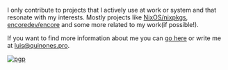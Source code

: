I only contribute to projects that I actively use at work or system and that resonate with my interests. Mostly
projects like [NixOS/nixpkgs](https://github.com/NixOS/nixpkgs), [encoredev/encore](https://github.com/encoredev/encore)
and some more related to my work(if possible!).

If you want to find more information about me you can [go here](https://quinones.pro) or write me at [luis@quinones.pro](mailto:luis@quinones.pro).

[![pgp](https://img.shields.io/badge/pgp-0xd6fc92fd3a094af8-313131?style=flat&labelColor=545454&color=313131)](https://github.com/luisnquin.gpg)
